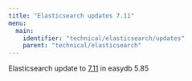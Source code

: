 ```yaml
---
title: "Elasticsearch updates 7.11"
menu:
  main:
    identifier: "technical/elasticsearch/updates"
    parent: "technical/elasticsearch"
---
```


Elasticsearch update to [7.11](version_7.11) in easydb 5.85

